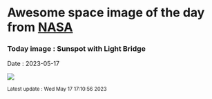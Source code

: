 
# Awesome space image of the day from [NASA](https://api.nasa.gov/)

### Today image : Sunspot with Light Bridge
Date : 2023-05-17

![](https://apod.nasa.gov/apod/image/2305/SunSpotBridge_Johnston_960.jpg)

<small>Latest update : Wed May 17 17:10:56 2023</small>
        